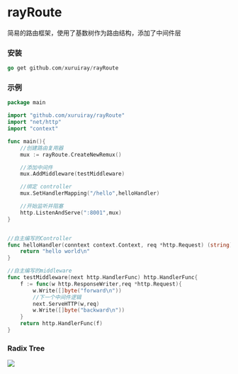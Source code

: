 # rayRoute

简易的路由框架，使用了基数树作为路由结构，添加了中间件层


### 安装
```go
go get github.com/xuruiray/rayRoute
```

### 示例
</hr>

```go
package main

import "github.com/xuruiray/rayRoute"
import "net/http"
import "context"

func main(){
	//创建路由复用器
	mux := rayRoute.CreateNewRemux()

	//添加中间件
	mux.AddMiddleware(testMiddleware)

	//绑定 controller
	mux.SetHandlerMapping("/hello",helloHandler)

	//开始监听并阻塞
	http.ListenAndServe(":8001",mux)
}


//自主编写的Controller
func helloHandler(conntext context.Context, req *http.Request) (string){
	return "hello world\n"
}

//自主编写的middleware
func testMiddleware(next http.HandlerFunc) http.HandlerFunc{
	f := func(w http.ResponseWriter,req *http.Request){
		w.Write([]byte("forward\n"))
		//下一个中间件逻辑
		next.ServeHTTP(w,req)
		w.Write([]byte("backward\n"))
	}
	return http.HandlerFunc(f)
}

```

### Radix Tree
![](http://photo.rhymecode.com/illustrations/radixTree.jpg)
